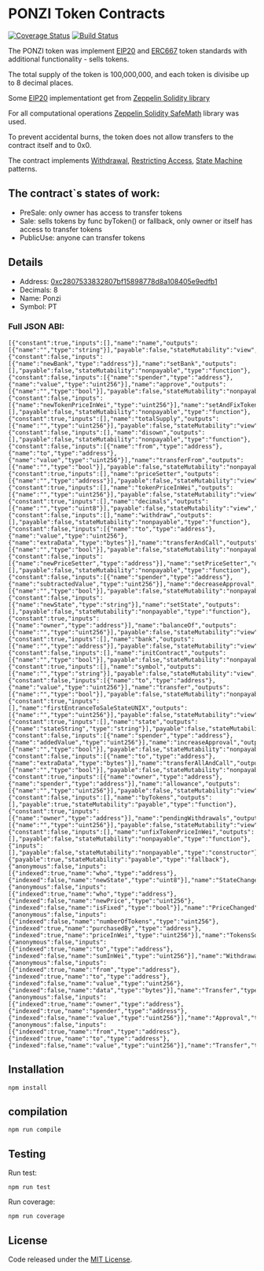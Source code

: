 # PONZI Token Contracts
[![Coverage Status](https://coveralls.io/repos/github/PonziTrust/Token/badge.svg?branch=master)](https://coveralls.io/github/PonziTrust/Token?branch=master)
[![Build Status](https://travis-ci.org/PonziTrust/Token.svg?branch=master)](https://travis-ci.org/PonziTrust/Token)

The PONZI token was implement [EIP20](https://github.com/ethereum/EIPs/blob/master/EIPS/eip-20.md) and [ERC667](https://github.com/ethereum/EIPs/issues/677) token standards with additional functionality - sells tokens.

The total supply of the token is 100,000,000, and each token is divisibe up to 8 decimal places.

Some [EIP20](https://github.com/ethereum/EIPs/blob/master/EIPS/eip-20.md) implementationt get from [Zeppelin Solidity library](https://github.com/OpenZeppelin/zeppelin-solidity/tree/master/contracts/token/ERC20)

For all computational operations [Zeppelin Solidity SafeMath](https://github.com/OpenZeppelin/zeppelin-solidity/blob/master/contracts/math/SafeMath.sol) library was used.

To prevent accidental burns, the token does not allow transfers to the contract itself and to 0x0.

The contract implements [Withdrawal](http://solidity.readthedocs.io/en/develop/common-patterns.html#withdrawal-from-contracts), [Restricting Access](http://solidity.readthedocs.io/en/develop/common-patterns.html#restricting-access), [State Machine](http://solidity.readthedocs.io/en/develop/common-patterns.html#state-machine) patterns.

## The contract`s states of work:
- PreSale: only owner has access to transfer tokens
- Sale: sells tokens by func byToken() or fallback, only owner or itself has access to transfer tokens
- PublicUse: anyone can transfer tokens


## Details
- Address: [0xc2807533832807bf15898778d8a108405e9edfb1](https://etherscan.io/token/0xc2807533832807bf15898778d8a108405e9edfb1)
- Decimals: 8
- Name: Ponzi
- Symbol: PT


### Full JSON ABI:
```
[{"constant":true,"inputs":[],"name":"name","outputs":[{"name":"","type":"string"}],"payable":false,"stateMutability":"view","type":"function"},{"constant":false,"inputs":[{"name":"newBank","type":"address"}],"name":"setBank","outputs":[],"payable":false,"stateMutability":"nonpayable","type":"function"},{"constant":false,"inputs":[{"name":"spender","type":"address"},{"name":"value","type":"uint256"}],"name":"approve","outputs":[{"name":"","type":"bool"}],"payable":false,"stateMutability":"nonpayable","type":"function"},{"constant":false,"inputs":[{"name":"newTokenPriceInWei","type":"uint256"}],"name":"setAndFixTokenPriceInWei","outputs":[],"payable":false,"stateMutability":"nonpayable","type":"function"},{"constant":true,"inputs":[],"name":"totalSupply","outputs":[{"name":"","type":"uint256"}],"payable":false,"stateMutability":"view","type":"function"},{"constant":false,"inputs":[],"name":"disown","outputs":[],"payable":false,"stateMutability":"nonpayable","type":"function"},{"constant":false,"inputs":[{"name":"from","type":"address"},{"name":"to","type":"address"},{"name":"value","type":"uint256"}],"name":"transferFrom","outputs":[{"name":"","type":"bool"}],"payable":false,"stateMutability":"nonpayable","type":"function"},{"constant":true,"inputs":[],"name":"priceSetter","outputs":[{"name":"","type":"address"}],"payable":false,"stateMutability":"view","type":"function"},{"constant":true,"inputs":[],"name":"tokenPriceInWei","outputs":[{"name":"","type":"uint256"}],"payable":false,"stateMutability":"view","type":"function"},{"constant":true,"inputs":[],"name":"decimals","outputs":[{"name":"","type":"uint8"}],"payable":false,"stateMutability":"view","type":"function"},{"constant":false,"inputs":[],"name":"withdraw","outputs":[],"payable":false,"stateMutability":"nonpayable","type":"function"},{"constant":false,"inputs":[{"name":"to","type":"address"},{"name":"value","type":"uint256"},{"name":"extraData","type":"bytes"}],"name":"transferAndCall","outputs":[{"name":"","type":"bool"}],"payable":false,"stateMutability":"nonpayable","type":"function"},{"constant":false,"inputs":[{"name":"newPriceSetter","type":"address"}],"name":"setPriceSetter","outputs":[],"payable":false,"stateMutability":"nonpayable","type":"function"},{"constant":false,"inputs":[{"name":"spender","type":"address"},{"name":"subtractedValue","type":"uint256"}],"name":"decreaseApproval","outputs":[{"name":"","type":"bool"}],"payable":false,"stateMutability":"nonpayable","type":"function"},{"constant":false,"inputs":[{"name":"newState","type":"string"}],"name":"setState","outputs":[],"payable":false,"stateMutability":"nonpayable","type":"function"},{"constant":true,"inputs":[{"name":"owner","type":"address"}],"name":"balanceOf","outputs":[{"name":"","type":"uint256"}],"payable":false,"stateMutability":"view","type":"function"},{"constant":true,"inputs":[],"name":"bank","outputs":[{"name":"","type":"address"}],"payable":false,"stateMutability":"view","type":"function"},{"constant":false,"inputs":[],"name":"initContract","outputs":[{"name":"","type":"bool"}],"payable":false,"stateMutability":"nonpayable","type":"function"},{"constant":true,"inputs":[],"name":"symbol","outputs":[{"name":"","type":"string"}],"payable":false,"stateMutability":"view","type":"function"},{"constant":false,"inputs":[{"name":"to","type":"address"},{"name":"value","type":"uint256"}],"name":"transfer","outputs":[{"name":"","type":"bool"}],"payable":false,"stateMutability":"nonpayable","type":"function"},{"constant":true,"inputs":[],"name":"firstEntranceToSaleStateUNIX","outputs":[{"name":"","type":"uint256"}],"payable":false,"stateMutability":"view","type":"function"},{"constant":true,"inputs":[],"name":"state","outputs":[{"name":"stateString","type":"string"}],"payable":false,"stateMutability":"view","type":"function"},{"constant":false,"inputs":[{"name":"spender","type":"address"},{"name":"addedValue","type":"uint256"}],"name":"increaseApproval","outputs":[{"name":"","type":"bool"}],"payable":false,"stateMutability":"nonpayable","type":"function"},{"constant":false,"inputs":[{"name":"to","type":"address"},{"name":"extraData","type":"bytes"}],"name":"transferAllAndCall","outputs":[{"name":"","type":"bool"}],"payable":false,"stateMutability":"nonpayable","type":"function"},{"constant":true,"inputs":[{"name":"owner","type":"address"},{"name":"spender","type":"address"}],"name":"allowance","outputs":[{"name":"","type":"uint256"}],"payable":false,"stateMutability":"view","type":"function"},{"constant":false,"inputs":[],"name":"byTokens","outputs":[],"payable":true,"stateMutability":"payable","type":"function"},{"constant":true,"inputs":[{"name":"owner","type":"address"}],"name":"pendingWithdrawals","outputs":[{"name":"","type":"uint256"}],"payable":false,"stateMutability":"view","type":"function"},{"constant":false,"inputs":[],"name":"unfixTokenPriceInWei","outputs":[],"payable":false,"stateMutability":"nonpayable","type":"function"},{"inputs":[],"payable":false,"stateMutability":"nonpayable","type":"constructor"},{"payable":true,"stateMutability":"payable","type":"fallback"},{"anonymous":false,"inputs":[{"indexed":true,"name":"who","type":"address"},{"indexed":false,"name":"newState","type":"uint8"}],"name":"StateChanged","type":"event"},{"anonymous":false,"inputs":[{"indexed":true,"name":"who","type":"address"},{"indexed":false,"name":"newPrice","type":"uint256"},{"indexed":false,"name":"isFixed","type":"bool"}],"name":"PriceChanged","type":"event"},{"anonymous":false,"inputs":[{"indexed":false,"name":"numberOfTokens","type":"uint256"},{"indexed":true,"name":"purchasedBy","type":"address"},{"indexed":true,"name":"priceInWei","type":"uint256"}],"name":"TokensSold","type":"event"},{"anonymous":false,"inputs":[{"indexed":true,"name":"to","type":"address"},{"indexed":false,"name":"sumInWei","type":"uint256"}],"name":"Withdrawal","type":"event"},{"anonymous":false,"inputs":[{"indexed":true,"name":"from","type":"address"},{"indexed":true,"name":"to","type":"address"},{"indexed":false,"name":"value","type":"uint256"},{"indexed":false,"name":"data","type":"bytes"}],"name":"Transfer","type":"event"},{"anonymous":false,"inputs":[{"indexed":true,"name":"owner","type":"address"},{"indexed":true,"name":"spender","type":"address"},{"indexed":false,"name":"value","type":"uint256"}],"name":"Approval","type":"event"},{"anonymous":false,"inputs":[{"indexed":true,"name":"from","type":"address"},{"indexed":true,"name":"to","type":"address"},{"indexed":false,"name":"value","type":"uint256"}],"name":"Transfer","type":"event"}]
```

## Installation
```
npm install
```

## compilation
```
npm run compile
```

## Testing
Run test:
```
npm run test
```
Run coverage:
```
npm run coverage
```

## License
Code released under the [MIT License](https://github.com/PonziTrust/Token/blob/master/LICENSE).
